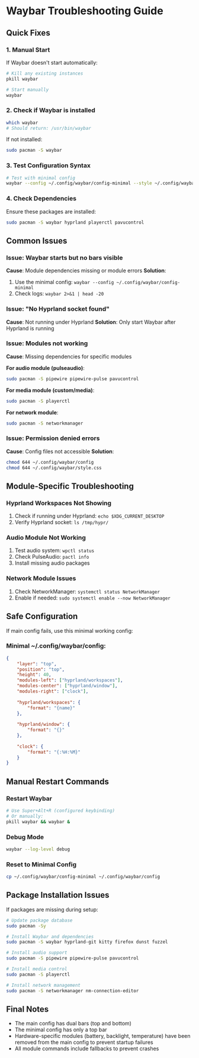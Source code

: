# Waybar Troubleshooting Guide

## Quick Fixes

### 1. Manual Start
If Waybar doesn't start automatically:
```bash
# Kill any existing instances
pkill waybar

# Start manually
waybar
```

### 2. Check if Waybar is installed
```bash
which waybar
# Should return: /usr/bin/waybar
```

If not installed:
```bash
sudo pacman -S waybar
```

### 3. Test Configuration Syntax
```bash
# Test with minimal config
waybar --config ~/.config/waybar/config-minimal --style ~/.config/waybar/style.css
```

### 4. Check Dependencies
Ensure these packages are installed:
```bash
sudo pacman -S waybar hyprland playerctl pavucontrol
```

## Common Issues

### Issue: Waybar starts but no bars visible
**Cause**: Module dependencies missing or module errors
**Solution**: 
1. Use the minimal config: `waybar --config ~/.config/waybar/config-minimal`
2. Check logs: `waybar 2>&1 | head -20`

### Issue: "No Hyprland socket found"
**Cause**: Not running under Hyprland
**Solution**: Only start Waybar after Hyprland is running

### Issue: Modules not working
**Cause**: Missing dependencies for specific modules

**For audio module (pulseaudio)**:
```bash
sudo pacman -S pipewire pipewire-pulse pavucontrol
```

**For media module (custom/media)**:
```bash
sudo pacman -S playerctl
```

**For network module**:
```bash
sudo pacman -S networkmanager
```

### Issue: Permission denied errors
**Cause**: Config files not accessible
**Solution**:
```bash
chmod 644 ~/.config/waybar/config
chmod 644 ~/.config/waybar/style.css
```

## Module-Specific Troubleshooting

### Hyprland Workspaces Not Showing
1. Check if running under Hyprland: `echo $XDG_CURRENT_DESKTOP`
2. Verify Hyprland socket: `ls /tmp/hypr/`

### Audio Module Not Working
1. Test audio system: `wpctl status`
2. Check PulseAudio: `pactl info`
3. Install missing audio packages

### Network Module Issues
1. Check NetworkManager: `systemctl status NetworkManager`
2. Enable if needed: `sudo systemctl enable --now NetworkManager`

## Safe Configuration

If main config fails, use this minimal working config:

### Minimal ~/.config/waybar/config:
```json
{
    "layer": "top",
    "position": "top",
    "height": 40,
    "modules-left": ["hyprland/workspaces"],
    "modules-center": ["hyprland/window"],
    "modules-right": ["clock"],
    
    "hyprland/workspaces": {
        "format": "{name}"
    },
    
    "hyprland/window": {
        "format": "{}"
    },
    
    "clock": {
        "format": "{:%H:%M}"
    }
}
```

## Manual Restart Commands

### Restart Waybar
```bash
# Use Super+Alt+R (configured keybinding)
# Or manually:
pkill waybar && waybar &
```

### Debug Mode
```bash
waybar --log-level debug
```

### Reset to Minimal Config
```bash
cp ~/.config/waybar/config-minimal ~/.config/waybar/config
```

## Package Installation Issues

If packages are missing during setup:
```bash
# Update package database
sudo pacman -Sy

# Install Waybar and dependencies
sudo pacman -S waybar hyprland-git kitty firefox dunst fuzzel

# Install audio support
sudo pacman -S pipewire pipewire-pulse pavucontrol

# Install media control
sudo pacman -S playerctl

# Install network management
sudo pacman -S networkmanager nm-connection-editor
```

## Final Notes

- The main config has dual bars (top and bottom)
- The minimal config has only a top bar
- Hardware-specific modules (battery, backlight, temperature) have been removed from the main config to prevent startup failures
- All module commands include fallbacks to prevent crashes